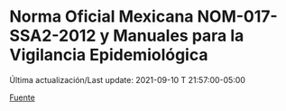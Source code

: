 # Norma Oficial Mexicana NOM-017-SSA2-2012 y Manuales para la Vigilancia Epidemiológica

Última actualización/Last update: 2021-09-10 T 21:57:00-05:00

 [Fuente](https://www.gob.mx/salud/documentos/manuales-para-la-vigilancia-epidemiologica-102563)
